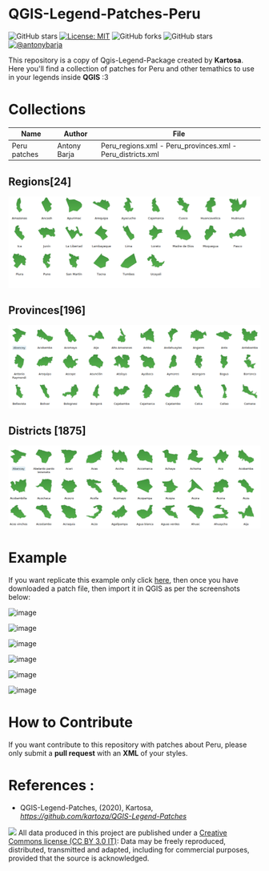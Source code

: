 # QGIS-Legend-Patches-Peru

![GitHub stars](https://img.shields.io/github/stars/qgis/QGIS?color=blue&label=qgis%3A%3Astarts&logo=qgis&logoColor=green)
[![License: MIT](https://img.shields.io/badge/License-MIT-yellow.svg)](https://opensource.org/licenses/MIT)
![GitHub forks](https://img.shields.io/github/forks/barja8/QGIS-Patches-Peru?style=plastic)
![GitHub stars](https://img.shields.io/github/stars/barja8/QGIS-Patches-Peru?color=green&style=plastic)
<a href="https://www.linkedin.com/in/antonybarja/"><img alt="@antonybarja" 
src="https://img.shields.io/badge/Autor-Antony%20M.%20Barja-lightgrey" /></a>

This repository is a copy of Qgis-Legend-Package created by **Kartosa**.
Here you'll find a collection of patches for Peru and other temathics to use in your legends inside **QGIS** :3 

# Collections

Name | Author | File
-----|--------|-------
Peru patches | Antony Barja | Peru_regions.xml - Peru_provinces.xml - Peru_districts.xml

## Regions[24]
![img](https://github.com/barja8/QGIS-Patches-Peru/blob/master/Peru%20Patches/Peru_regions.png?raw=true)

## Provinces[196]
![img](https://github.com/barja8/QGIS-Patches-Peru/blob/master/Peru%20Patches/Peru_provinces.png?raw=true)

## Districts [1875]
![img](https://raw.githubusercontent.com/barja8/QGIS-Patches-Peru/master/Peru%20Patches/Peru_districts.png)

# Example

If you want replicate this example only click [here](https://github.com/barja8/QGIS-Patches-Peru/blob/master/Peru%20Patches/Peru_regions.png?raw=true), then once you have downloaded a patch file, then import it in QGIS as per the screenshots below:

![image](https://github.com/barja8/Friends/blob/master/QGIS/Img/patches/img01.png?raw=true)

![image](https://github.com/barja8/Friends/blob/master/QGIS/Img/patches/img02.png?raw=true)

![image](https://github.com/barja8/Friends/blob/master/QGIS/Img/patches/img03.png?raw=true)

![image](https://github.com/barja8/Friends/blob/master/QGIS/Img/patches/img04.png?raw=true)

![image](https://github.com/barja8/Friends/blob/master/QGIS/Img/patches/img05.png?raw=true)

![image](https://github.com/barja8/Friends/blob/master/QGIS/Img/patches/TopoMap.png?raw=true)

# How to Contribute
If you want contribute to this repository with patches about Peru, please only submit a **pull request** with an **XML** of your styles.

# References : 

* QGIS-Legend-Patches, (2020), Kartosa, *https://github.com/kartoza/QGIS-Legend-Patches*

![](https://github.com/barja8/Friends/blob/master/QGIS/Img/icons/istat88x31.png?raw=true) All data produced in this project are published under a [Creative Commons license (CC BY 3.0 IT)]((https://creativecommons.org/share-your-work/)): Data may be freely reproduced, distributed, transmitted and adapted, including for commercial purposes, provided that the source is acknowledged.
